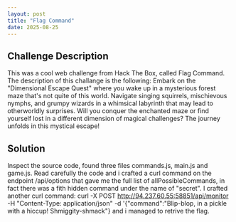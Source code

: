 ```yaml
---
layout: post
title: "Flag Command"
date: 2025-08-25
---
```


## Challenge Description
This was a cool web challenge from Hack The Box, called Flag Command. The description of this challange is the following: Embark on the "Dimensional Escape Quest" where you wake up in a mysterious forest maze that's not quite of this world. Navigate singing squirrels, mischievous nymphs, and grumpy wizards in a whimsical labyrinth that may lead to otherworldly surprises. Will you conquer the enchanted maze or find yourself lost in a different dimension of magical challenges? The journey unfolds in this mystical escape!

## Solution
Inspect the source code, found three files commands.js, main.js and game.js. Read carefully the code and i crafted a curl command on the endpoint /api/options that gave me the full list of allPossibleCommands, in fact there was a fith hidden command under the name of "secret". I crafted another curl command: curl -X POST http://94.237.60.55:58851/api/monitor -H "Content-Type: application/json" -d '{"command":"Blip-blop, in a pickle with a hiccup! Shmiggity-shmack"} and i managed to retrive the flag.

